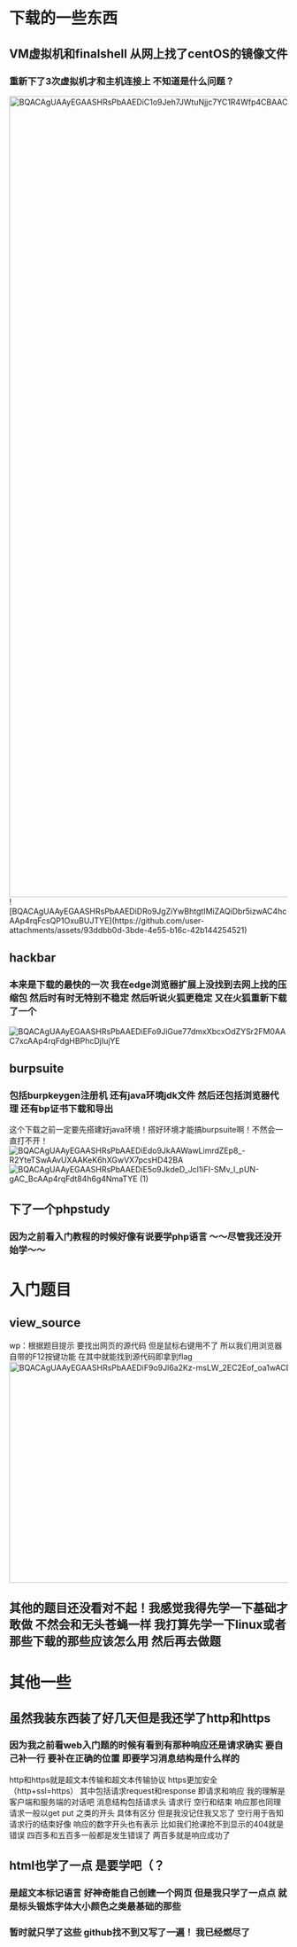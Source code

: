 # 下载的一些东西
## VM虚拟机和finalshell 从网上找了centOS的镜像文件
### 重新下了3次虚拟机才和主机连接上 不知道是什么问题？
<img width="2274" height="1446" alt="BQACAgUAAyEGAASHRsPbAAEDiC1o9Jeh7JWtuNjjc7YC1R4Wfp4CBAAC2RcAAp4rqFdZYWhJnbRU3jYE" src="https://github.com/user-attachments/assets/8b06ac5b-c8f6-40bc-b4ea-e22091fae463" />
![BQACAgUAAyEGAASHRsPbAAEDiDRo9JgZiYwBhtgtIMiZAQiDbr5izwAC4hcAAp4rqFcsQP1OxuBUJTYE](https://github.com/user-attachments/assets/93ddbb0d-3bde-4e55-b16c-42b144254521)

## hackbar
### 本来是下载的最快的一次 我在edge浏览器扩展上没找到去网上找的压缩包 然后时有时无特别不稳定 然后听说火狐更稳定 又在火狐重新下载了一个
![BQACAgUAAyEGAASHRsPbAAEDiEFo9JiGue77dmxXbcxOdZYSr2FM0AAC7xcAAp4rqFdgHBPhcDjIujYE](https://github.com/user-attachments/assets/26718bc4-8676-4630-b99e-5dd27d2cf2ed)

## burpsuite
### 包括burpkeygen注册机 还有java环境jdk文件 然后还包括浏览器代理 还有bp证书下载和导出 
这个下载之前一定要先搭建好java环境！搭好环境才能搞burpsuite啊！不然会一直打不开！
![BQACAgUAAyEGAASHRsPbAAEDiEdo9JkAAWawLimrdZEp8_-R2YteTSwAAvUXAAKeK6hXGwVX7pcsHD42BA](https://github.com/user-attachments/assets/5cbf00c2-c728-4b6a-9a10-869c447f701f)
![BQACAgUAAyEGAASHRsPbAAEDiE5o9JkdeD_Jcl1iFI-SMv_l_pUN-gAC_BcAAp4rqFdt84h6g4NmaTYE (1)](https://github.com/user-attachments/assets/7befe182-056e-46ef-b152-6543aa3fb7ae)

## 下了一个phpstudy 
### 因为之前看入门教程的时候好像有说要学php语言 ～～尽管我还没开始学～～

# 入门题目
## view_source
wp：根据题目提示 要找出网页的源代码 但是鼠标右键用不了 所以我们用浏览器自带的F12按键功能 在其中就能找到源代码即拿到flag
<img width="1512" height="399" alt="BQACAgUAAyEGAASHRsPbAAEDiF9o9Jl6a2Kz-msLW_2EC2Eof_oa1wACDRgAAp4rqFemtWV6mM0pCTYE" src="https://github.com/user-attachments/assets/066af9b1-a902-4413-9173-8edcb2b9583b" />
## 其他的题目还没看对不起！我感觉我得先学一下基础才敢做 不然会和无头苍蝇一样 我打算先学一下linux或者那些下载的那些应该怎么用 然后再去做题

# 其他一些
## 虽然我装东西装了好几天但是我还学了http和https
### 因为我之前看web入门题的时候有看到有那种响应还是请求确实 要自己补一行 要补在正确的位置 即要学习消息结构是什么样的
http和https就是超文本传输和超文本传输协议 https更加安全 （http+ssl=https）
其中包括请求request和response 即请求和响应 我的理解是客户端和服务端的对话吧
消息结构包括请求头 请求行 空行和结束
响应那也同理
请求一般以get put 之类的开头 具体有区分 但是我没记住我又忘了
空行用于告知请求行的结束好像
响应的数字开头也有表示 比如我们抢课抢不到显示的404就是错误 四百多和五百多一般都是发生错误了 两百多就是响应成功了
## html也学了一点 是要学吧（？
### 是超文本标记语言 好神奇能自己创建一个网页 但是我只学了一点点 就是标头锻炼字体大小颜色之类最基础的那些

### 暂时就只学了这些 github找不到又写了一遍！ 我已经燃尽了

